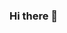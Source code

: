 ### Hi there 👋

<!--
**DiegoAriasD2/DiegoAriasD2** is a ✨ _special_ ✨ repository because its `README.md` (this file) appears on your GitHub profile.

Here are some ideas to get you started:

- 🔭 I’m currently working on ... html & css
- 🌱 I’m currently learning ... html &css
- 👯 I’m looking to collaborate on ... class
- 🤔 I’m looking for help with ... 
- 💬 Ask me about ... im a beginner
- 📫 How to reach me: ...mail
- 😄 Pronouns: ...
- ⚡ Fun fact: ...
-->
